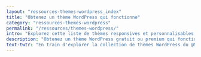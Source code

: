 ```yaml
---
layout: "ressources-themes-wordpress_index"
title: "Obtenez un thème WordPress qui fonctionne"
category: "ressources-themes-wordpress"
permalink: "/ressources/themes-wordpress/"
intro: "Explorez cette liste de thèmes responsives et personnalisables pour créer votre blog, votre portfolio ou le site web d'un ami. Chacun des thèmes WordPress ci-dessous a été sélectionné pour son design sympa, ses fonctionnalités utiles & son code propre. Pour résumé, vous obtiendrez un thème qui fonctionne. N'hésitez pas à suggérer vos découvertes et vos créations."
description: "Obtenez un thème WordPress gratuit ou premium qui fonctionne pour créer votre blog, votre portfolio ou le site web d'un ami"
text-twtr: "En train d'explorer la collection de thèmes WordPress du @MagDuWebdesign"
---
```

